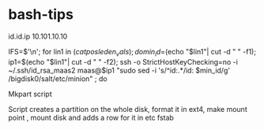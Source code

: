 # bash-tips

id.id.ip 10.101.10.10


IFS=$'\n'; for lin1 in $(cat posleden_vals); do min_id=$(echo "$lin1"| cut -d " " -f1); ip1=$(echo "$lin1"| cut -d " " -f2);  ssh -o StrictHostKeyChecking=no -i ~/.ssh/id_rsa_maas2 maas@$ip1 "sudo sed -i 's/^id\:.*/id\: $min_id/g' /bigdisk0/salt/etc/minion" ; do




Mkpart script

Script creates a partition on  the whole disk, format it in ext4, make mount point , mount disk and adds a row for it in etc fstab




